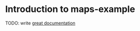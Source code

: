 # Introduction to maps-example

TODO: write [great documentation](http://jacobian.org/writing/great-documentation/what-to-write/)
